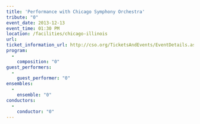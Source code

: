 ```yaml
---
title: 'Performance with Chicago Symphony Orchestra'
tribute: "0"
event_date: 2013-12-13
event_time: 01:30 PM
location: /facilities/chicago-illinois
url: 
ticket_information_url: http://cso.org/TicketsAndEvents/EventDetails.aspx?eid=5649
program: 
  -
    composition: "0"
guest_performers: 
  -
    guest_performer: "0"
ensembles: 
  -
    ensemble: "0"
conductors: 
  -
    conductor: "0"
---
```


